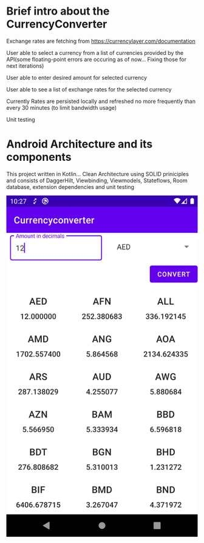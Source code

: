 # Brief intro about the CurrencyConverter

Exchange rates are fetching from https://currencylayer.com/documentation

User able to select a currency from a list of currencies provided by the API(some floating-point errors are occuring as of now... Fixing those for next iterations)

User able to enter desired amount for selected currency

User able to see a list of exchange rates for the selected currency

Currently Rates are persisted locally and refreshed no more frequently than every 30 minutes (to limit bandwidth usage)

Unit testing

# Android Architecture and its components

This project written in Kotlin... Clean Architecture using SOLID priniciples and consists of DaggerHilt, Viewbinding, Viewmodels, Stateflows, Room database, extension dependencies and unit testing

![Screenshot](/assests/currencyconverter.png)

